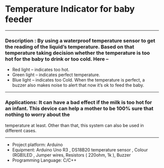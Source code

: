 # Temperature Indicator for baby feeder

<hr>

### Description : By using a waterproof temperature sensor to get the reading of the liquid’s temperature. Based on that temperature taking decision whether the temperature is too hot for the baby to drink or too cold. Here –
   - Red light – indicates too hot.
   - Green light – indicates perfect temperature.
   - Blue light – indicates too Cold.
When the temperature is perfect, a buzzer also makes noise to alert that now it’s ok to feed the baby.

<hr>

### Applications: It can have a bad effect if the milk is too hot for an infant. This device can help a mother to be 100% sure that nothing to worry about the
temperature at least. Other than that, this system can also be used in different cases.

<hr>

  - Project platform: Arduino
  - Equipment: Arduino Uno R3 , DS18B20 temperature sensor , Colour (RGB)LED , Jumper wires, Resistors ( 220ohm, 1k ), Buzzer
  - Programming Language: C/C++

